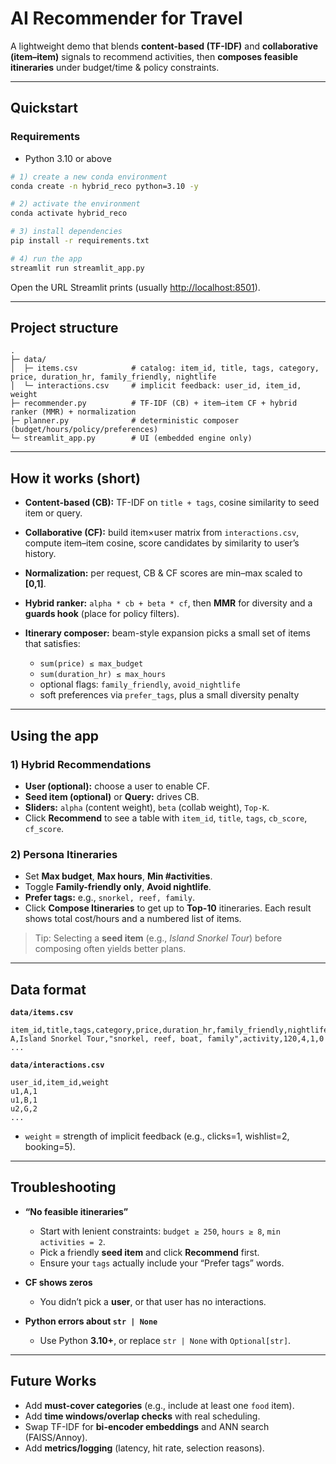 # AI Recommender for Travel

A lightweight demo that blends **content-based (TF-IDF)** and **collaborative (item–item)** signals to recommend activities, then **composes feasible itineraries** under budget/time & policy constraints.

---

## Quickstart

### Requirements
- Python 3.10 or above

```bash
# 1) create a new conda environment
conda create -n hybrid_reco python=3.10 -y

# 2) activate the environment
conda activate hybrid_reco

# 3) install dependencies
pip install -r requirements.txt

# 4) run the app
streamlit run streamlit_app.py
````

Open the URL Streamlit prints (usually [http://localhost:8501](http://localhost:8501)).

---

## Project structure

```
.
├─ data/
│  ├─ items.csv            # catalog: item_id, title, tags, category, price, duration_hr, family_friendly, nightlife
│  └─ interactions.csv     # implicit feedback: user_id, item_id, weight
├─ recommender.py          # TF-IDF (CB) + item–item CF + hybrid ranker (MMR) + normalization
├─ planner.py              # deterministic composer (budget/hours/policy/preferences)
└─ streamlit_app.py        # UI (embedded engine only)
```

---

## How it works (short)

* **Content-based (CB):** TF-IDF on `title + tags`, cosine similarity to seed item or query.
* **Collaborative (CF):** build item×user matrix from `interactions.csv`, compute item–item cosine, score candidates by similarity to user’s history.
* **Normalization:** per request, CB & CF scores are min–max scaled to **[0,1]**.
* **Hybrid ranker:** `alpha * cb + beta * cf`, then **MMR** for diversity and a **guards hook** (place for policy filters).
* **Itinerary composer:** beam-style expansion picks a small set of items that satisfies:

  * `sum(price) ≤ max_budget`
  * `sum(duration_hr) ≤ max_hours`
  * optional flags: `family_friendly`, `avoid_nightlife`
  * soft preferences via `prefer_tags`, plus a small diversity penalty

---

## Using the app

### 1) Hybrid Recommendations

* **User (optional):** choose a user to enable CF.
* **Seed item (optional)** or **Query:** drives CB.
* **Sliders:** `alpha` (content weight), `beta` (collab weight), `Top-K`.
* Click **Recommend** to see a table with `item_id`, `title`, `tags`, `cb_score`, `cf_score`.

### 2) Persona Itineraries

* Set **Max budget**, **Max hours**, **Min #activities**.
* Toggle **Family-friendly only**, **Avoid nightlife**.
* **Prefer tags:** e.g., `snorkel, reef, family`.
* Click **Compose Itineraries** to get up to **Top-10** itineraries.
  Each result shows total cost/hours and a numbered list of items.

> Tip: Selecting a **seed item** (e.g., *Island Snorkel Tour*) before composing often yields better plans.

---

## Data format

**`data/items.csv`**

```
item_id,title,tags,category,price,duration_hr,family_friendly,nightlife
A,Island Snorkel Tour,"snorkel, reef, boat, family",activity,120,4,1,0
...
```

**`data/interactions.csv`**

```
user_id,item_id,weight
u1,A,1
u1,B,1
u2,G,2
...
```

* `weight` = strength of implicit feedback (e.g., clicks=1, wishlist=2, booking=5).

---

## Troubleshooting

* **“No feasible itineraries”**

  * Start with lenient constraints: `budget ≥ 250`, `hours ≥ 8`, `min activities = 2`.
  * Pick a friendly **seed item** and click **Recommend** first.
  * Ensure your `tags` actually include your “Prefer tags” words.

* **CF shows zeros**

  * You didn’t pick a **user**, or that user has no interactions.

* **Python errors about `str | None`**

  * Use Python **3.10+**, or replace `str | None` with `Optional[str]`.

---

## Future Works

* Add **must-cover categories** (e.g., include at least one `food` item).
* Add **time windows/overlap checks** with real scheduling.
* Swap TF-IDF for **bi-encoder embeddings** and ANN search (FAISS/Annoy).
* Add **metrics/logging** (latency, hit rate, selection reasons).


